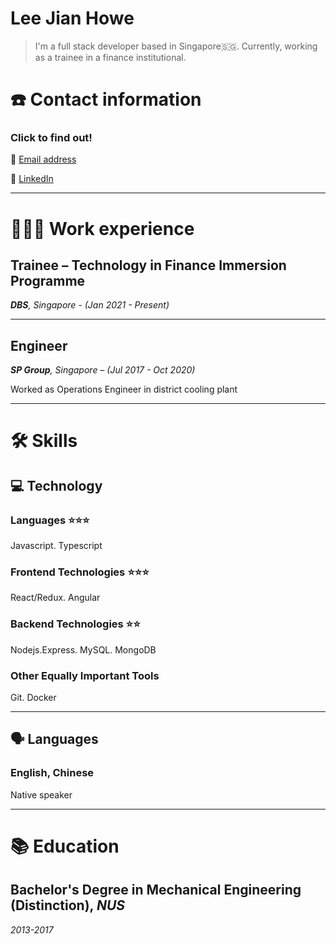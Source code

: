 # Lee Jian Howe

> I'm a full stack developer based in Singapore🇸🇬. Currently, working as a trainee in a finance institutional.

# ☎️ Contact information

### Click to find out!

📧 [Email address](mailto:jianhowe@gmail.com)

🔗 [LinkedIn](http://linkedin.com/in/jianhowe/)

---

# 👨🏻‍💻 Work experience

## Trainee – Technology in Finance Immersion Programme

***DBS**, Singapore - (Jan 2021 - Present)*

---

## Engineer

***SP Group**, Singapore – (Jul 2017 - Oct 2020)*

Worked as Operations Engineer in district cooling plant

---

# 🛠 Skills

## 💻 Technology

### Languages ⭐️⭐️⭐️

Javascript. Typescript 

### Frontend Technologies ⭐️⭐️⭐️

React/Redux. Angular

### Backend Technologies ⭐️⭐️

Nodejs.Express. MySQL. MongoDB

### Other Equally Important Tools

Git. Docker

---

## 🗣 Languages

### English, Chinese

Native speaker

---

# 📚 Education

## **Bachelor's Degree in Mechanical Engineering (Distinction), _NUS_**

*2013-2017*
